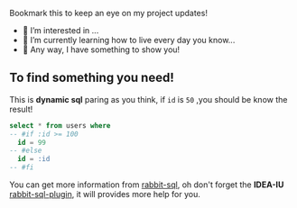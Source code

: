 Bookmark this to keep an eye on my project updates!

- 👀 I’m interested in ...
- 🌱 I’m currently learning how to live every day you know...
- 🎉 Any way, I have something to show you!

## To find something you need!

This is **dynamic sql** paring as you think, if `id` is `50` ,you should be know the result! 

```sql
select * from users where
-- #if :id >= 100
  id = 99
-- #else
  id = :id
-- #fi
```

You can get more information from [rabbit-sql](https://github.com/chengyuxing/rabbit-sql), oh don't forget the **IDEA-IU** [rabbit-sql-plugin](https://plugins.jetbrains.com/plugin/21403-rabbit-sql), it will provides more help for you.
